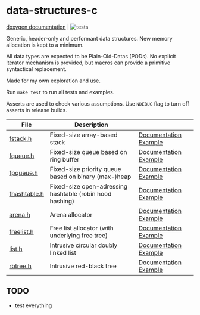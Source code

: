 # data-structures-c

[doxygen documentation](https://abxh.github.io/data-structures-c/)
 | ![tests](https://github.com/abxh/data-structures-c/actions/workflows/tests.yml/badge.svg?event=push)

Generic, header-only and performant data structures. New memory allocation is kept to a minimum.

All data types are expected to be Plain-Old-Datas (PODs). No explicit iterator mechanism is provided, but
macros can provide a primitive syntactical replacement.

Made for my own exploration and use.

Run `make test` to run all tests and examples.

Asserts are used to check various assumptions. Use `NDEBUG` flag to turn off asserts in release builds.

| **File**                                                                             | Description                                              |                                                                                                                                                                               |
|--------------------------------------------------------------------------------------|----------------------------------------------------------|-------------------------------------------------------------------------------------------------------------------------------------------------------------------------------|
| [fstack.h](https://github.com/abxh/data-structures-c/blob/main/lib/fstack.h)         | Fixed-size array-based stack                             | [Documentation](https://abxh.github.io/data-structures-c/fstack_8h.html) [Example](https://github.com/abxh/data-structures-c/blob/main/examples/fstack/fstack.c)              |
| [fqueue.h](https://github.com/abxh/data-structures-c/blob/main/lib/fqueue.h)         | Fixed-size queue based on ring buffer                    | [Documentation](https://abxh.github.io/data-structures-c/fqueue_8h.html) [Example](https://github.com/abxh/data-structures-c/blob/main/examples/fqueue/fqueue.c)              |
| [fpqueue.h](https://github.com/abxh/data-structures-c/blob/main/lib/fpqueue.h)       | Fixed-size priority queue based on binary (max-)heap     | [Documentation](https://abxh.github.io/data-structures-c/fpqueue_8h.html) [Example](https://github.com/abxh/data-structures-c/blob/main/examples/fpqueue/fpqueue.c)           |
| [fhashtable.h](https://github.com/abxh/data-structures-c/blob/main/lib/fhashtable.h) | Fixed-size open-adressing hashtable (robin hood hashing) | [Documentation](https://abxh.github.io/data-structures-c/fhashtable_8h.html) [Example](https://github.com/abxh/data-structures-c/blob/main/examples/fhashtable/fhashtable.c)  |
| [arena.h](https://github.com/abxh/data-structures-c/blob/main/lib/arena.h)           | Arena allocator                                          | [Documentation](https://abxh.github.io/data-structures-c/arena_8h.html) [Example](https://github.com/abxh/data-structures-c/blob/main/examples/arena/char_array.c)            |
| [freelist.h](https://github.com/abxh/data-structures-c/blob/main/lib/freelist.h)     | Free list allocator (with underlying free tree)          | [Documentation](https://abxh.github.io/data-structures-c/freelist_8h.html) [Example](https://github.com/abxh/data-structures-c/blob/main/examples/freelist/chars_test.c)      |
| [list.h](https://github.com/abxh/data-structures-c/blob/main/lib/list.h)             | Intrusive circular doubly linked list                    | [Documentation](https://abxh.github.io/data-structures-c/list_8h.html) [Example](https://github.com/abxh/data-structures-c/blob/main/examples/list/list_example.c)            |
| [rbtree.h](https://github.com/abxh/data-structures-c/blob/main/lib/rbtree.h)         | Intrusive red-black tree                                 | [Documentation](https://abxh.github.io/data-structures-c/rbtree_8h.html)  [Example](https://github.com/abxh/data-structures-c/blob/main/examples/rbtree/rbtree.c)             |

## TODO
- test everything
